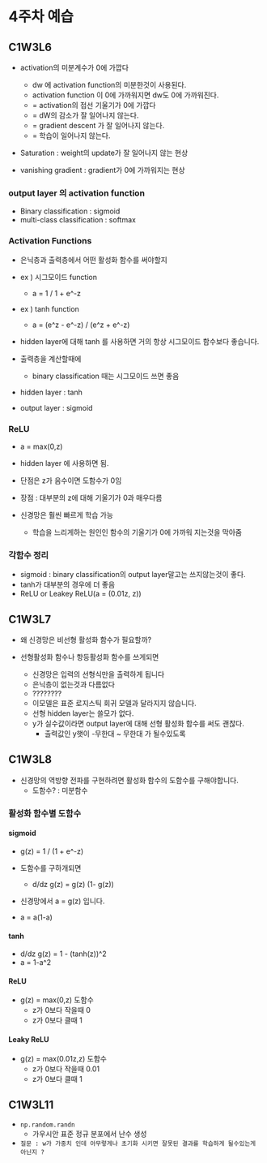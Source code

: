 # 4주차 예습

## C1W3L6

- activation의 미분계수가 0에 가깝다

  - dw 에 activation function의 미분한것이 사용된다.
  - activation function 이 0에 가까워지면 dw도 0에 가까워진다.
  - = activation의 접선 기울기가 0에 가깝다
  - = dW의 감소가 잘 일어나지 않는다.
  - = gradient descent 가 잘 일어나지 않는다.
  - = 학습이 일어나지 않는다.

- Saturation : weight의 update가 잘 일어나지 않는 현상
- vanishing gradient : gradient가 0에 가까워지는 현상

### output layer 의 activation function

- Binary classification : sigmoid
- multi-class classification : softmax

### Activation Functions

- 은닉층과 출력층에서 어떤 활성화 함수를 써야할지
- ex ) 시그모이드 function
  - a = 1 / 1 + e^-z
- ex ) tanh function

  - a = (e^z - e^-z) / (e^z + e^-z)

- hidden layer에 대해 tanh 를 사용하면 거의 항상 시그모이드 함수보다 좋습니다.
- 출력층을 계산할때에

  - binary classification 때는 시그모이드 쓰면 좋음

- hidden layer : tanh
- output layer : sigmoid

### ReLU

- a = max(0,z)
- hidden layer 에 사용하면 됨.
- 단점은 z가 음수이면 도함수가 0임

- 장점 : 대부분의 z에 대해 기울기가 0과 매우다름
- 신경망은 훨씬 빠르게 학습 가능
  - 학습을 느리게하는 원인인 함수의 기울기가 0에 가까워 지는것을 막아줌

### 각함수 정리

- sigmoid : binary classification의 output layer말고는 쓰지않는것이 좋다.
- tanh가 대부분의 경우에 더 좋음
- ReLU or Leakey ReLU(a = (0.01z, z))

## C1W3L7

- 왜 신경망은 비선형 활성화 함수가 필요할까?

- 선형활성화 함수나 항등활성화 함수를 쓰게되면
  - 신경망은 입력의 선형식만을 출력하게 됩니다
  - 은닉층이 없는것과 다름없다
  - ????????
  - 이모델은 표준 로지스틱 회귀 모델과 달라지지 않습니다.
  - 선형 hidden layer는 쓸모가 없다.
  - y가 실수값이라면 output layer에 대해 선형 활성화 함수를 써도 괜찮다.
    - 출력값인 y햇이 -무한대 ~ 무한대 가 될수있도록

## C1W3L8

- 신경망의 역방향 전파를 구현하려면 활성화 함수의 도함수를 구해야합니다.
  - 도함수? : 미분함수

### 활성화 함수별 도함수

#### sigmoid

- g(z) = 1 / (1 + e^-z)
- 도함수를 구하개되면

  - d/dz g(z) = g(z) (1- g(z))

- 신경망에서 a = g(z) 입니다.
- a = a(1-a)

#### tanh

- d/dz g(z) = 1 - (tanh(z))^2
- a = 1-a^2

#### ReLU

- g(z) = max(0,z) 도함수
  - z가 0보다 작을때 0
  - z가 0보다 클때 1

#### Leaky ReLU

- g(z) = max(0.01z,z) 도함수
  - z가 0보다 작을때 0.01
  - z가 0보다 클때 1

## C1W3L11

- `np.random.randn`
  - 가우시안 표준 정규 분포에서 난수 생성
- `질문 : w가 가중치 인데 아무렇게나 초기화 시키면 잘못된 결과를 학습하게 될수있는게 아닌지 ?`
